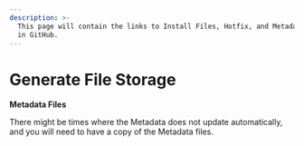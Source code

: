 ```yaml
---
description: >-
  This page will contain the links to Install Files, Hotfix, and Metadata files
  in GitHub.
---
```


# Generate File Storage

**Metadata Files**

There might be times where the Metadata does not update automatically, and you will need to have a copy of the Metadata files.&#x20;
